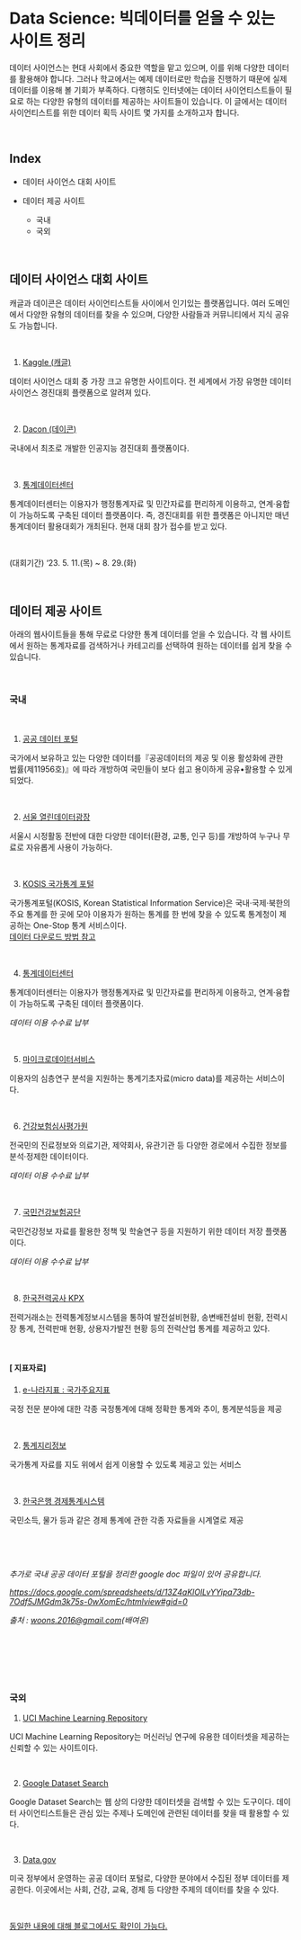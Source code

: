 
# Data Science: 빅데이터를 얻을 수 있는 사이트 정리

데이터 사이언스는 현대 사회에서 중요한 역할을 맡고 있으며, 이를 위해 다양한 데이터를 활용해야 합니다. 그러나 학교에서는 예제 데이터로만 학습을 진행하기 때문에 실제 데이터를 이용해 볼 기회가 부족하다.  다행히도 인터넷에는 데이터 사이언티스트들이 필요로 하는 다양한 유형의 데이터를 제공하는 사이트들이 있습니다. 이 글에서는 데이터 사이언티스트를 위한 데이터 획득 사이트 몇 가지를 소개하고자 합니다. 

​

## Index

* 데이터 사이언스 대회 사이트

* 데이터 제공 사이트
    * 국내
    * 국외
  
<br>
  

## 데이터 사이언스 대회 사이트

캐글과 데이콘은 데이터 사이언티스트들 사이에서 인기있는 플랫폼입니다. 여러 도메인에서 다양한 유형의 데이터를 찾을 수 있으며, 다양한 사람들과 커뮤니티에서 지식 공유도 가능합니다. 

​

1. [Kaggle (캐글)](https://www.kaggle.com/)

데이터 사이언스 대회 중 가장 크고 유명한 사이트이다. 전 세계에서 가장 유명한 데이터 사이언스 경진대회 플랫폼으로 알려져 있다.

​

2. [Dacon (데이콘)](https://dacon.io/)

국내에서 최초로 개발한 인공지능 경진대회 플랫폼이다. 

​

3. [통계데이터센터](https://data.kostat.go.kr/sbchome/index.do)  

통계데이터센터는 이용자가 행정통계자료 및 민간자료를 편리하게 이용하고, 연계·융합이 가능하도록 구축된 데이터 플랫폼이다. 즉, 경진대회를 위한 플랫폼은 아니지만 매년 통계데이터 활용대회가 개최된다. 현재 대회 참가 접수를 받고 있다.

​

(대회기간) ‘23. 5. 11.(목) ~ 8. 29.(화)

<br>

## 데이터 제공 사이트

아래의 웹사이트들을 통해 무료로 다양한 통계 데이터를 얻을 수 있습니다. 각 웹 사이트에서 원하는 통계자료를 검색하거나 카테고리를 선택하여 원하는 데이터를 쉽게 찾을 수 있습니다. 

​

### 국내

​

1. [공공 데이터 포털](https://data.seoul.go.kr/)

국가에서 보유하고 있는 다양한 데이터를『공공데이터의 제공 및 이용 활성화에 관한 법률(제11956호)』에 따라 개방하여 국민들이 보다 쉽고 용이하게 공유•활용할 수 있게 되었다.

​

2. [서울 열린데이터광장](https://data.seoul.go.kr/)

서울시 시정활동 전반에 대한 다양한 데이터(환경, 교통, 인구 등)를 개방하여 누구나 무료로 자유롭게 사용이 가능하다.

​

3. [KOSIS 국가통계 포털](https://kosis.kr/index/index.do)

국가통계포털(KOSIS, Korean Statistical Information Service)은 국내·국제·북한의 주요 통계를 한 곳에 모아 이용자가 원하는 통계를 한 번에 찾을 수 있도록 통계청이 제공하는 One-Stop 통계 서비스이다.   
   [데이터 다운로드 방법 참고](https://m.boostcourse.org/ds112/lecture/59899?isDesc=false)

​

4. [통계데이터센터](https://data.kostat.go.kr/sbchome/index.do)

통계데이터센터는 이용자가 행정통계자료 및 민간자료를 편리하게 이용하고, 연계·융합이 가능하도록 구축된 데이터 플랫폼이다.

*데이터 이용 수수료 납부*  

​

5. [마이크로데이터서비스](http://mdss.kostat.go.kr)

이용자의 심층연구 분석을 지원하는 통계기초자료(micro data)를 제공하는 서비스이다.

​

6. [건강보험심사평가원](https://opendata.hira.or.kr/)

전국민의 진료정보와 의료기관, 제약회사, 유관기관 등 다양한 경로에서 수집한 정보를 분석·정제한 데이터이다.

*데이터 이용 수수료 납부*  


​

7. [국민건강보험공단](https://nhiss.nhis.or.kr/)

국민건강정보 자료를 활용한 정책 및 학술연구 등을 지원하기 위한 데이터 저장 플랫폼이다.

*데이터 이용 수수료 납부*  

<br>  


8. [한국전력공사 KPX](https://epsis.kpx.or.kr/)

전력거래소는 전력통계정보시스템을 통하여 발전설비현황, 송변배전설비 현황, 전력시장 통계, 전력판매 현황, 상용자가발전 현황 등의 전력산업 통계를 제공하고 있다.

​

#### [ 지표자료]

1. [e-나라지표 : 국가주요지표](http://www.index.go.kr)

국정 전문 분야에 대한 각종 국정통계에 대해 정확한 통계와 추이, 통계분석등을 제공

​

2. [통계지리정보](http://sgis.kostat.go.kr)

국가통계 자료를 지도 위에서 쉽게 이용할 수 있도록 제공고 있는 서비스

​

3. [한국은행 경제통계시스템](http://ecos.bok.go.kr)

국민소득, 물가 등과 같은 경제 통계에 관한 각종 자료들을 시계열로 제공

​

​

*추가로 국내 공공 데이터 포털을 정리한 google doc 파일이 있어 공유합니다.* 

*https://docs.google.com/spreadsheets/d/13Z4aKlOlLvYYipa73db-7Odf5JMGdm3k75s-0wXomEc/htmlview#gid=0*

*출처 : woons.2016@gmail.com(배여운)*

​

​

​

### 국외

1. [UCI Machine Learning Repository](https://archive.ics.uci.edu/ml/index.php)

UCI Machine Learning Repository는 머신러닝 연구에 유용한 데이터셋을 제공하는 신뢰할 수 있는 사이트이다.

​

2. [Google Dataset Search](datasetsearch.research.google.com)

Google Dataset Search는 웹 상의 다양한 데이터셋을 검색할 수 있는 도구이다. 데이터 사이언티스트들은 관심 있는 주제나 도메인에 관련된 데이터를 찾을 때 활용할 수 있다.

​

3. [Data.gov](www.data.gov)

미국 정부에서 운영하는 공공 데이터 포털로, 다양한 분야에서 수집된 정부 데이터를 제공한다. 이곳에서는 사회, 건강, 교육, 경제 등 다양한 주제의 데이터를 찾을 수 있다.   

<br>



[동일한 내용에 대해 블로그에서도 확인이 가능다.](https://blog.naver.com/lacaja/223108566040)
